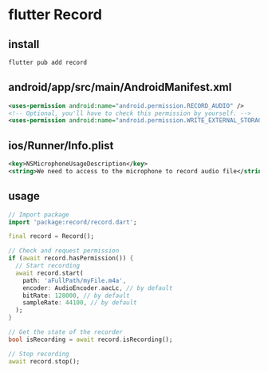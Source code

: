# flutter Record

## install

```sh
flutter pub add record
```

## android/app/src/main/AndroidManifest.xml

```xml
<uses-permission android:name="android.permission.RECORD_AUDIO" />
<!-- Optional, you'll have to check this permission by yourself. -->
<uses-permission android:name="android.permission.WRITE_EXTERNAL_STORAGE" />
```

## ios/Runner/Info.plist

```xml
<key>NSMicrophoneUsageDescription</key>
<string>We need to access to the microphone to record audio file</string>
```

## usage

```dart
// Import package
import 'package:record/record.dart';

final record = Record();

// Check and request permission
if (await record.hasPermission()) {
  // Start recording
  await record.start(
    path: 'aFullPath/myFile.m4a',
    encoder: AudioEncoder.aacLc, // by default
    bitRate: 128000, // by default
    sampleRate: 44100, // by default
  );
}

// Get the state of the recorder
bool isRecording = await record.isRecording();

// Stop recording
await record.stop();
```
